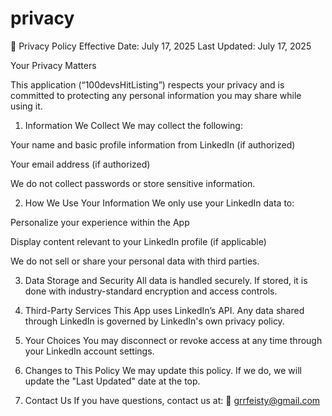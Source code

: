 # privacy
📄 Privacy Policy 
Effective Date: July 17, 2025
Last Updated: July 17, 2025

Your Privacy Matters

This application (“100devsHitListing”) respects your privacy and is committed to protecting any personal information you may share while using it.

1. Information We Collect
We may collect the following:

Your name and basic profile information from LinkedIn (if authorized)

Your email address (if authorized)

We do not collect passwords or store sensitive information.

2. How We Use Your Information
We only use your LinkedIn data to:

Personalize your experience within the App

Display content relevant to your LinkedIn profile (if applicable)

We do not sell or share your personal data with third parties.

3. Data Storage and Security
All data is handled securely. If stored, it is done with industry-standard encryption and access controls.

4. Third-Party Services
This App uses LinkedIn’s API. Any data shared through LinkedIn is governed by LinkedIn's own privacy policy.

5. Your Choices
You may disconnect or revoke access at any time through your LinkedIn account settings.

6. Changes to This Policy
We may update this policy. If we do, we will update the "Last Updated" date at the top.

7. Contact Us
If you have questions, contact us at:
📧 grrfeisty@gmail.com
